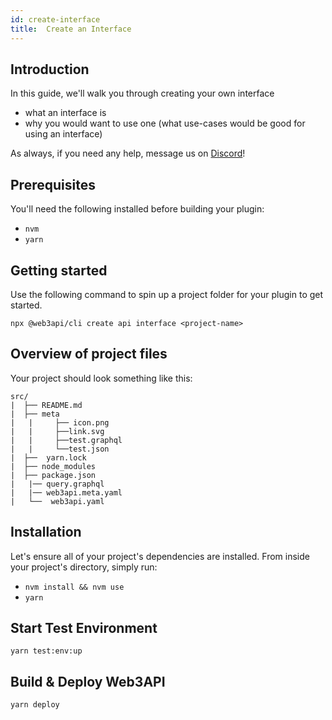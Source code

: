 ```yaml
---
id: create-interface
title:  Create an Interface
---
```


## **Introduction**

In this guide, we'll walk you through creating your own interface

* what an interface is
* why you would want to use one (what use-cases would be good for using an interface)

As always, if you need any help, message us on [Discord](https://discord.com/invite/Z5m88a5qWu)!

## **Prerequisites**

You'll need the following installed before building your plugin:

- `nvm`
- `yarn`

## **Getting started**

Use the following command to spin up a project folder for your plugin to get started.

```
npx @web3api/cli create api interface <project-name>
```

## **Overview of project files**

Your project should look something like this:

```
src/
|  ├── README.md
|  ├── meta
|   |     ├── icon.png	
|   |     ├──link.svg	
|   |     ├──test.graphql	
|   |     └──test.json
|  ├──  yarn.lock
|  ├── node_modules		
|  ├── package.json
|   |── query.graphql   
|   |── web3api.meta.yaml
|   └──  web3api.yaml    
```


## **Installation**

Let's ensure all of your project's dependencies are installed. From inside your project's directory, simply run:

- `nvm install && nvm use`
- `yarn`

## Start Test Environment
`yarn test:env:up`  

## Build & Deploy Web3API
`yarn deploy` 

